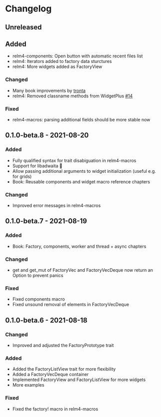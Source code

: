 # Changelog

## Unreleased

## Added

+ relm4-components: Open button with automatic recent files list
+ relm4: Iterators added to factory data sturctures
+ relm4: More widgets added as FactoryView

### Changed

+ Many book improvements by [tronta](https://github.com/tronta)
+ relm4: Removed classname methods from WidgetPlus [#14](https://github.com/AaronErhardt/relm4/pull/14)

### Fixed

+ relm4-macros: parsing additional fields should be more stable now

## 0.1.0-beta.8 - 2021-08-20

### Added

+ Fully qualified syntax for trait disabiguation in relm4-macros
+ Support for libadwaita 🎉
+ Allow passing additional arguments to widget initialization (useful e.g. for grids)
+ Book: Reusable components and widget macro reference chapters

### Changed

+ Improved error messages in relm4-macros

## 0.1.0-beta.7 - 2021-08-19

### Added

+ Book: Factory, components, worker and thread + async chapters

### Changed

+ get and get_mut of FactoryVec and FactoryVecDeque now return an Option to prevent panics

### Fixed

+ Fixed components macro
+ Fixed unsound removal of elements in FactoryVecDeque


## 0.1.0-beta.6 - 2021-08-18

### Changed

+ Improved and adjusted the FactoryPrototype trait

### Added 

+ Added the FactoryListView trait for more flexibility
+ Added a FactoryVecDeque container
+ Implemented FactoryView and FactoryListView for more widgets
+ More examples

### Fixed

+ Fixed the factory! macro in relm4-macros
